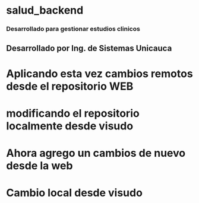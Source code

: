 # salud_backend
### Desarrollado para gestionar estudios clinicos
## Desarrollado por Ing. de Sistemas Unicauca
# Aplicando esta vez cambios remotos desde el repositorio WEB
# modificando el repositorio localmente desde visudo
# Ahora agrego un cambios de nuevo desde la web
# Cambio local desde visudo

